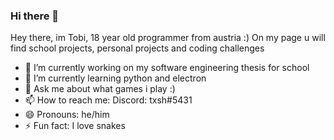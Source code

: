 ### Hi there 👋

Hey there, im Tobi, 18 year old programmer from austria :) On my page u will find school projects, personal projects and coding challenges

- 🔭 I’m currently working on my software engineering thesis for school
- 🌱 I’m currently learning python and electron
- 💬 Ask me about what games i play :)
- 📫 How to reach me: Discord: txsh#5431
- 😄 Pronouns: he/him
- ⚡ Fun fact: I love snakes 

<!--
**tXshcode/tXshcode** is a ✨ _special_ ✨ repository because its `README.md` (this file) appears on your GitHub profile.

Here are some ideas to get you started:

- 🔭 I’m currently working on ...
- 🌱 I’m currently learning ...
- 👯 I’m looking to collaborate on ...
- 🤔 I’m looking for help with ...
- 💬 Ask me about ...
- 📫 How to reach me: ...
- 😄 Pronouns: ...
- ⚡ Fun fact: ...
-->

